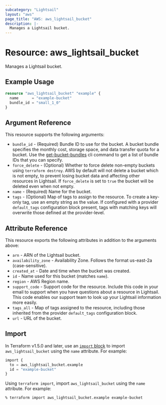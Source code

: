 ```yaml
---
subcategory: "Lightsail"
layout: "aws"
page_title: "AWS: aws_lightsail_bucket"
description: |-
  Manages a Lightsail bucket.
---
```


# Resource: aws_lightsail_bucket

Manages a Lightsail bucket.

## Example Usage

```terraform
resource "aws_lightsail_bucket" "example" {
  name      = "example-bucket"
  bundle_id = "small_1_0"
}
```

## Argument Reference

This resource supports the following arguments:

* `bundle_id` - (Required) Bundle ID to use for the bucket. A bucket bundle specifies the monthly cost, storage space, and data transfer quota for a bucket. Use the [get-bucket-bundles](https://docs.aws.amazon.com/cli/latest/reference/lightsail/get-bucket-bundles.html) cli command to get a list of bundle IDs that you can specify.
* `force_delete` - (Optional) Whether to force delete non-empty buckets using `terraform destroy`. AWS by default will not delete a bucket which is not empty, to prevent losing bucket data and affecting other resources in Lightsail. If `force_delete` is set to `true` the bucket will be deleted even when not empty.
* `name` - (Required) Name for the bucket.
* `tags` - (Optional) Map of tags to assign to the resource. To create a key-only tag, use an empty string as the value. If configured with a provider `default_tags` configuration block present, tags with matching keys will overwrite those defined at the provider-level.

## Attribute Reference

This resource exports the following attributes in addition to the arguments above:

* `arn` - ARN of the Lightsail bucket.
* `availability_zone` - Availability Zone. Follows the format us-east-2a (case-sensitive).
* `created_at` - Date and time when the bucket was created.
* `id` - Name used for this bucket (matches `name`).
* `region` - AWS Region name.
* `support_code` - Support code for the resource. Include this code in your email to support when you have questions about a resource in Lightsail. This code enables our support team to look up your Lightsail information more easily.
* `tags_all` - Map of tags assigned to the resource, including those inherited from the provider `default_tags` configuration block.
* `url` - URL of the bucket.

## Import

In Terraform v1.5.0 and later, use an [`import` block](https://developer.hashicorp.com/terraform/language/import) to import `aws_lightsail_bucket` using the `name` attribute. For example:

```terraform
import {
  to = aws_lightsail_bucket.example
  id = "example-bucket"
}
```

Using `terraform import`, import `aws_lightsail_bucket` using the `name` attribute. For example:

```console
% terraform import aws_lightsail_bucket.example example-bucket
```
